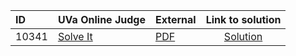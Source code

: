 | ID | UVa Online Judge | External | Link to solution |
|:---|:---|:---|:---:|
| 10341 | [Solve It](https://onlinejudge.org/index.php?option=com_onlinejudge&Itemid=8&category=662&page=show_problem&problem=1282) | [PDF](https://onlinejudge.org/external/103/10341.pdf) | [Solution](https%3A//github.com/versenyi98/programming-contests/tree/master/UVa%20Online%20Judge/10341%2520-%2520Solve%2520It)|
